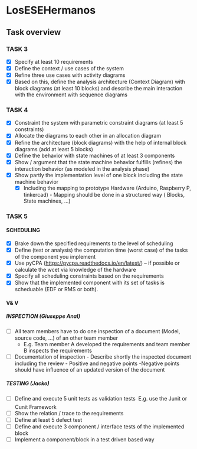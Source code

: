 # LosESEHermanos

## Task overview 

### TASK 3
- [X] Specify at least 10 requirements 
- [X] Define the context / use cases of the system
- [X] Refine three use cases with activity diagrams
- [X] Based on this, define the analysis architecture (Context Diagram) with block diagrams (at least 10 blocks) and describe the main interaction with the environment with sequence diagrams

### TASK 4
- [X] Constraint the system with parametric constraint diagrams (at
least 5 constraints)
- [X] Allocate the diagrams to each other in an allocation diagram
- [X] Refine the architecture (block diagrams) with the help of internal
block diagrams (add at least 5 blocks)
- [X] Define the behavior with state machines of at least 3 components
- [X] Show / argument that the state machine behavior fulfills (refines) the interaction behavior (as modeled in the analysis phase)
- [X] Show partly the implementation level of one block including the state machine behavior
     - [X] Including the mapping to prototype Hardware (Arduino, Raspberry P, tinkercad) - Mapping should be done in a structured way ( Blocks, State machines, ...)
### TASK 5
#### SCHEDULING
- [X] Brake down the specified requirements to the level of scheduling
- [X] Define (test or analysis) the computation time (worst case) of the tasks of the component you implement
- [X] Use pyCPA (https://pycpa.readthedocs.io/en/latest/) – if possible or calculate the wcet via knowledge of the hardware
- [X] Specify all scheduling constraints based on the requirements
- [X] Show that the implemented component with its set of tasks is scheduable (EDF or RMS or both).
#### V& V
##### INSPECTION (Giuseppe Anal)
- [ ] All team members have to do one inspection of a document
(Model, source code, ...) of an other team member
     -  E.g. Team member A developed the requirements and team member B inspects the requirements
- [ ] Documentation of inspection
          - Describe shortly the inspected document including the review
          - Positive and negative points
          -Negative points should have influence of an updated version of the document
##### TESTING (Jacko)

- [ ] Define and execute 5 unit tests as validation tests  E.g. use the Junit or Cunit Framework
- [ ] Show the relation / trace to the requirements
- [ ] Define at least 5 defect test
- [ ] Define and execute 3 component / interface tests of the implemented block
- [ ] Implement a component/block in a test driven based way
